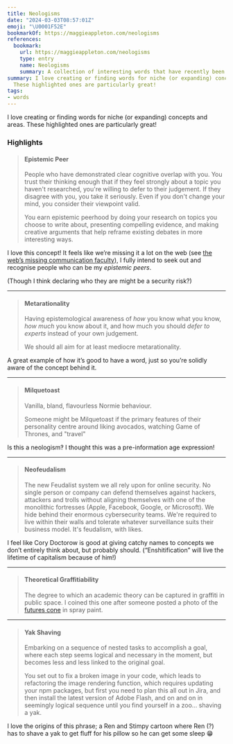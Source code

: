 ```yaml
---
title: Neologisms
date: "2024-03-03T08:57:01Z"
emoji: "\U0001F52E"
bookmarkOf: https://maggieappleton.com/neologisms
references:
  bookmark:
    url: https://maggieappleton.com/neologisms
    type: entry
    name: Neologisms
    summary: A collection of interesting words that have recently been coined
summary: I love creating or finding words for niche (or expanding) concepts and areas.
  These highlighted ones are particularly great!
tags:
- words
---
```

I love creating or finding words for niche (or expanding) concepts and areas. These highlighted ones are particularly great!

### Highlights

> #### Epistemic Peer
> 
> People who have demonstrated clear cognitive overlap with you. You trust their thinking enough that if they feel strongly about a topic you haven't researched, you're willing to defer to their judgement. If they disagree with you, you take it seriously. Even if you don't change your mind, you consider their viewpoint valid.
> 
> You earn epistemic peerhood by doing your research on topics you choose to write about, presenting compelling evidence, and making creative arguments that help reframe existing debates in more interesting ways.

I love this concept! It feels like we’re missing it a lot on the web (see [the web’s missing communication faculty](/posts/webs-missing-communication-faculty/)), I fully intend to seek out and recognise people who can be my _epistemic peers_.

(Though I think declaring who they are might be a security risk?)

---

> #### Metarationality
> 
> Having epistemological awareness of _how_ you know what you know, _how much_ you know about it, and how much you should _defer to experts_ instead of your own judgement.
> 
> We should all aim for at least mediocre metarationality.

A great example of how it’s good to have a word, just so you’re solidly aware of the concept behind it.

---

> #### Milquetoast
> 
> Vanilla, bland, flavourless Normie behaviour.
> 
> Someone might be Milquetoast if the primary features of their personality centre around liking avocados, watching Game of Thrones, and "travel"

Is this a neologism‽ I thought this was a pre-information age expression!

---

> #### Neofeudalism
> 
> The new Feudalist system we all rely upon for online security. No single person or company can defend themselves against hackers, attackers and trolls without aligning themselves with one of the monolithic fortresses (Apple, Facebook, Google, or Microsoft). We hide behind their enormous cybersecurity teams. We're required to live within their walls and tolerate whatever surveillance suits their business model. It's feudalism, with likes.

I feel like Cory Doctorow is good at giving catchy names to concepts we don’t entirely think about, but probably should. (“Enshitification” will live the lifetime of capitalism because of him!)

---

> #### Theoretical Graffitiability
> 
> The degree to which an academic theory can be captured in graffiti in public space. I coined this one after someone posted a photo of the [futures cone](https://sjef.nu/theory-of-change-and-the-futures-cone/) in spray paint.

---

> #### Yak Shaving
> 
> Embarking on a sequence of nested tasks to accomplish a goal, where each step seems logical and necessary in the moment, but becomes less and less linked to the original goal.
> 
> You set out to fix a broken image in your code, which leads to refactoring the image rendering function, which requires updating your npm packages, but first you need to plan this all out in Jira, and then install the latest version of Adobe Flash, and on and on in seemingly logical sequence until you find yourself in a zoo... shaving a yak.

I love the origins of this phrase; a Ren and Stimpy cartoon where Ren (?) has to shave a yak to get fluff for his pillow so he can get some sleep 😁
